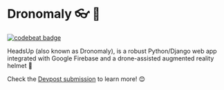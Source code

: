 # Dronomaly :eyeglasses: :movie_camera:
[![codebeat badge](https://codebeat.co/badges/40a7cfcd-2db2-4b95-ba29-c9f3ea76845c)](https://codebeat.co/projects/github-com-gaurav-karna-headsup-master)

HeadsUp (also known as Dronomaly), is a robust Python/Django web app integrated
with Google Firebase and a drone-assisted augmented reality helmet :helicopter:

Check the [Devpost submission](https://devpost.com/software/headsup-udj891) to learn more! :blush:
